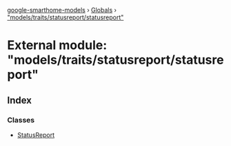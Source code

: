 [google-smarthome-models](../README.md) › [Globals](../globals.md) › ["models/traits/statusreport/statusreport"](_models_traits_statusreport_statusreport_.md)

# External module: "models/traits/statusreport/statusreport"

## Index

### Classes

* [StatusReport](../classes/_models_traits_statusreport_statusreport_.statusreport.md)
